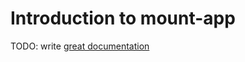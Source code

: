# Introduction to mount-app

TODO: write [great documentation](http://jacobian.org/writing/what-to-write/)
